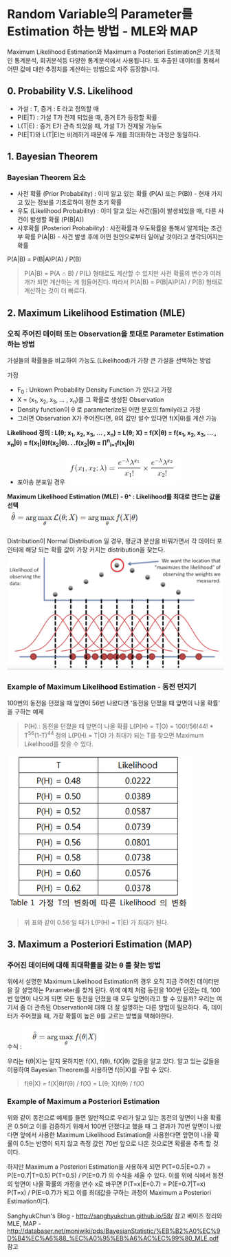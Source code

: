 # Random Variable의 Parameter를 Estimation 하는 방법 - MLE와 MAP
Maximum Likelihood Estimation와 Maximum a Posteriori Estimation은 기초적인 통계분석, 회귀분석등 다양한 통계분석에서 사용됩니다. 또 추출된 데이터를 통해서 어떤 값에 대한 추정치를 계산하는 방법으로 자주 등장합니다.

## 0. Probability V.S. Likelihood
- 가설 : T, 증거 : E 라고 정의할 때
- P(E|T) : 가설 T가 전제 되었을 때, 증거 E가 등장할 확률
- L(T|E) : 증거 E가 관측 되었을 때, 가설 T가 전제될 가능도
- P(E|T)와 L(T|E)는 비례하기 때문에 두 개를 최대화하는 과정은 동일하다.

## 1. Bayesian Theorem
### Bayesian Theorem 요소
- 사전 확률 (Prior Probability)  : 이미 알고 있는 확률 (P(A) 또는 P(B)) - 현재 가지고 있는 정보를 기초로하여 정한 초기 확률
- 우도 (Likelihood Probability) : 이미 알고 있는 사건(들)이 발생되었을 때, 다른 사건이 발생할 확률 (P(B|A))
- 사후확률 (Posteriori Probability) : 사전확률과 우도확률을 통해서 알게되는 조건부 확률 P(A|B) - 사건 발생 후에 어떤 원인으로부터 일어날 것이라고 생각되어지는 확률

P(A|B) = P(B|A)P(A) / P(B)

> P(A|B) = P(A ∩ B) / P(L) 형태로도 계산할 수 있지만 사전 확률의 변수가 여러 개가 되면 계산하는 게 힘들어진다. 따라서 P(A|B) = P(B|A)P(A) / P(B) 형태로 계산하는 것이 더 빠르다.

## 2. Maximum Likelihood Estimation (MLE)
### 오직 주어진 데이터 또는 Observation을 토대로 Parameter Estimation 하는 방법
가설들의 확률들을 비교하여 가능도 (Likelihood)가 가장 큰 가설을 선택하는 방법

가정
- F<sub>0</sub> : Unkown Probability Density Function 가 있다고 가정
- X = (x<sub>1</sub>, x<sub>2</sub>, x<sub>3</sub>, ... , x<sub>n</sub>)를 그 확률로 생성된 Observation
- Density function이 θ 로 parameterize된 어떤 분포의 family라고 가정
- 그러면 Observation X가 주어진다면, θ의 값만 알수 있다면 f(X|θ)를 계산 가능

<b> Likelihood 정의 : 
L(θ;  x<sub>1</sub>, x<sub>2</sub>, x<sub>3</sub>, ... , x<sub>n</sub>) = L(θ; X) = f(X|θ) = f(x<sub>1</sub>, x<sub>2</sub>, x<sub>3</sub>, ... , x<sub>n</sub>|θ) = f(x<sub>1</sub>|θ)f(x<sub>2</sub>|θ). . .f(x<sub>2</sub>|θ) = ∏<sup>n</sup><sub>i=1</sub>f(x<sub>i</sub>|θ)</b>
-  포아송 분포일 경우
![alt text](image/poisson.PNG)

<b> Maximum Likelihood Estimation (MLE) - θ^ : Likelihood를 최대로 만드는 값을 선택 <br /> </b>
![alt text](image/MLE.PNG)

Distribution이 Normal Distribution 일 경우, 평균과 분산을 바꿔가면서 각 데이터 포인터에 해당 되는 확률 값이 가장 커지는 distribution을 찾는다.
![alt text](image/mle_normal.PNG)

### Example of Maximum Likelihood Estimation - 동전 던지기
 100번의 동전을 던졌을 때 앞면이 56번 나왔다면 '동전을 던졌을 때 앞면이 나올 확률' 을 구하는 예제
 > P(H) : 동전을 던졌을 때 앞면이 나올 확률
 > L(P(H) = T|O) = 100!/56!44! * T<sup>56</sup>(1-T)<sup>44</sup> 정의
 > L(P(H) = T|O) 가 최대가 되는 T를 찾으면 Maximum Likelihood를 찾을 수 있다.

![alt text](image/MLE_example.PNG)

> 위 표와 같이 0.56 일 때가 L(P(H) = T|E) 가 최대가 된다.

## 3. Maximum a Posteriori Estimation (MAP)
### 주어진 데이터에 대해 최대확률을 갖는 θ 를 찾는 방법

위에서 설명한 Maximum Likelihood Estimation의 경우 오직 지금 주어진 데이터만을 잘 설명하는 Parameter를 찾게 된다. 위에 예제 처럼 동전을 100번 던졌는 데, 100번 앞면이 나오게 되면 모든 동전을 던졌을 때 모두 앞면이라고 할 수 있을까? 우리는 여기서 좀 더 관측된 Observation에 대해 더 잘 설명하는 다른 방법이 필요하다. 즉, 데이터가 주어졌을 때, 가장 확률이 높은 θ를 고르는 방법을 택해야한다.

수식 : 
![alt text](image/MAP.PNG)

우리는 f(θ|X)는 알지 못하지만 f(X), f(θ), f(X|θ) 값들을 알고 있다. 알고 있는 값들을 이용하여 Bayesian Theorem를 사용하면 f(θ|X)를 구할 수 있다.

> f(θ|X) = f(X|θ)f(θ) / f(X) = L(θ; X)f(θ) / f(X)

### Example of Maximum a Posteriori Estimation
위와 같이 동전으로 예제를 들면 
일반적으로 우리가 알고 있는 동전의 앞면이 나올 확률은 0.5이고 이를 검증하기 위해서 100번 던졌다고 했을 때 그 결과가 70번 앞면이 나왔다면 앞에서 사용한 Maximum Likelihood Estimation을 사용한다면 앞면이 나올 확률이 0.5는 반영이 되지 않고 측정 값인 70번 앞으로 나온 것으로면 확률을 추측 할 것이다.

하지만 Maximum a Posteriori Estimation을 사용하게 되면
P(T=0.5|E=0.7) = P(E=0.7|T=0.5) P(T=0.5) / P(E=0.7) 의 수식을 세울 수 있다.
이를 위에 식에서 동전의 앞면이 나올 확률의 가정을 변수 x로 바꾸면
P(T=x|E=0.7) = P(E=0.7|T=x) P(T=x) / P(E=0.7)가 되고 이를 최대값을 구하는 과정이 Maximum a Posteriori Estimation이다.

SanghyukChun's Blog - http://sanghyukchun.github.io/58/ 참고
베이즈 정리와 MLE, MAP - http://databaser.net/moniwiki/pds/BayesianStatistic/%EB%B2%A0%EC%9D%B4%EC%A6%88_%EC%A0%95%EB%A6%AC%EC%99%80_MLE.pdf 참고